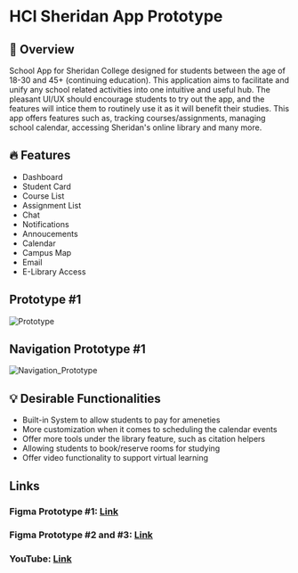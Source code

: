 # HCI Sheridan App Prototype

## 📃 Overview
School App for Sheridan College designed for students between the age of 18-30 and 45+ (continuing education). This application aims to facilitate and unify any school related activities into one intuitive and useful hub. The pleasant UI/UX should encourage students to try out the app, and the features will intice them to routinely use it as it will benefit their studies. This app offers features such as, tracking courses/assignments, managing school calendar, accessing Sheridan's online library and many more.

## 🔥 Features
- Dashboard
- Student Card
- Course List
- Assignment List
- Chat
- Notifications
- Annoucements
- Calendar
- Campus Map
- Email
- E-Library Access

## Prototype #1
![Prototype](https://user-images.githubusercontent.com/56325172/155904747-8c19ca6a-630a-4b28-9308-e2c7eb726465.png)

## Navigation Prototype #1
![Navigation_Prototype](https://user-images.githubusercontent.com/56325172/155904751-f4f68e83-d54b-43d8-ae99-65f3e3e237ac.png)

## 💡 Desirable Functionalities
- Built-in System to allow students to pay for ameneties
- More customization when it comes to scheduling the calendar events
- Offer more tools under the library feature, such as citation helpers
- Allowing students to book/reserve rooms for studying
- Offer video functionality to support virtual learning

## Links

### Figma Prototype #1: [Link](https://www.figma.com/proto/qP7It8jHtjdO9FLlWiDo8g/Sheridan-Course-App-%232?page-id=0%3A1&node-id=3%3A3&viewport=241%2C48%2C2.26&scaling=scale-down&starting-point-node-id=119%3A71)
### Figma Prototype #2 and #3: [Link](https://www.figma.com/proto/qP7It8jHtjdO9FLlWiDo8g/Sheridan-Course-App-%232-%26-%233?page-id=0%3A1&node-id=119%3A71&viewport=241%2C48%2C0.15&scaling=scale-down&starting-point-node-id=119%3A71)
### YouTube: [Link](https://www.youtube.com/watch?v=9e0C91lsQmw)
